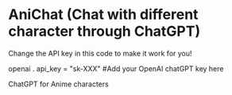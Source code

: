 # AniChat (Chat with different character through ChatGPT)

Change the API key in this code to make it work for you!

openai . api_key  =  "sk-XXX"  #Add your OpenAI chatGPT key here 

ChatGPT for Anime characters
